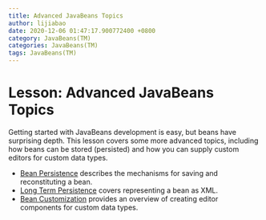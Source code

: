 ```yaml
---
title: Advanced JavaBeans Topics
author: lijiabao
date: 2020-12-06 01:47:17.900772400 +0800
category: JavaBeans(TM)
categories: JavaBeans(TM)
tags: JavaBeans(TM)
---
```


# Lesson: Advanced JavaBeans Topics

Getting started with JavaBeans development is easy, but beans have surprising depth. This lesson covers some more advanced topics, including how beans can be stored (persisted) and how you can supply custom editors for custom data types.

- [Bean Persistence](persistence.html) describes the mechanisms for saving and reconstituting a bean.
- [Long Term Persistence](longpersistence.html) covers representing a bean as XML.
- [Bean Customization](customization.html) provides an overview of creating editor components for custom data types.
